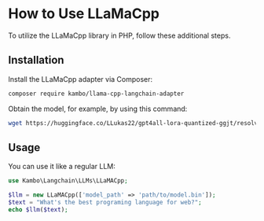 # How to Use LLaMaCpp

To utilize the LLaMaCpp library in PHP, follow these additional steps.

## Installation

Install the LLaMaCpp adapter via Composer:

```bash
composer require kambo/llama-cpp-langchain-adapter
```

Obtain the model, for example, by using this command:
```bash
wget https://huggingface.co/LLukas22/gpt4all-lora-quantized-ggjt/resolve/main/ggjt-model.bin
```

## Usage

You can use it like a regular LLM:

```php
use Kambo\Langchain\LLMs\LLaMACpp;

$llm = new LLaMACpp(['model_path' => 'path/to/model.bin']);
$text = "What's the best programing language for web?";
echo $llm($text);
```
